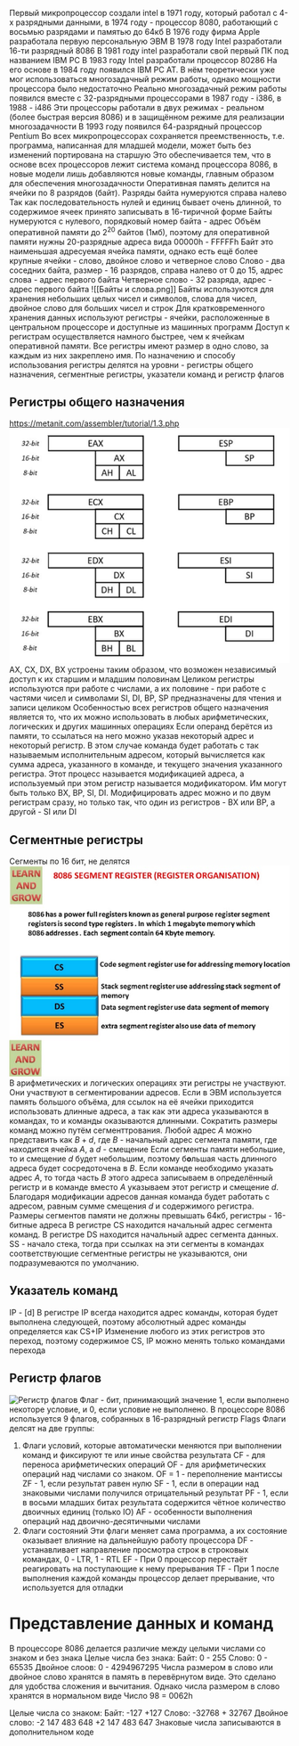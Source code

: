 Первый микропроцессор создали intel в 1971 году, который работал с 4-х разрядными данными, в 1974 году - процессор 8080, работающий с восьмью разрядами и памятью до 64кб
В 1976 году фирма Apple разработала первую персональную ЭВМ
В 1978 году Intel разработали 16-ти разрядный 8086
В 1981 году intel разработали свой первый ПК под названием IBM PC
В 1983 году Intel разработали процессор 80286
На его основе в 1984 году появился IBM PC AT. В нём теоретически уже мог использоваться многозадачный режим работы, однако мощности процессора было недостаточно
Реально многозадачный режим работы появился вместе с 32-разрядными процессорами
в 1987 году - i386, в 1988 - i486
Эти процессоры работали в двух режимах - реальном (более быстрая версия 8086) и в защищённом режиме для реализации многозадачности
В 1993 году появился 64-разрядный процессор Pentium
Во всех микропроцессорах сохраняется преемственность, т.е. программа, написанная для младшей модели, может быть без изменений портирована на старшую
Это обеспечивается тем, что в основе всех процессоров лежит система команд процессора 8086, в новые модели лишь добавляются новые команды, главным образом для обеспечения многозадачности
Оперативная память делится на ячейки по 8 разрядов (байт). Разряды байта нумеруются справа налево
Так как последовательность нулей и единиц бывает очень длинной, то содержимое ячеек принято записывать в 16-тиричной форме
Байты нумеруются с нулевого, порядковый номер байта - адрес
Объём оперативной памяти до $2^{20}$ байтов (1мб), поэтому для оперативной памяти нужны 20-разрядные адреса вида 00000h - FFFFFh
Байт это наименьшая адресуемая ячейка памяти, однако есть ещё более крупные ячейки - слово, двойное слово и четверное слово
Слово - два соседних байта, размер - 16 разрядов, справа налево от 0 до 15, адрес слова - адрес первого байта
Четверное слово - 32 разряда, адрес - адрес первого байта
![[Байты и слова.png]]
Байты используются для хранения небольших целых чисел и символов, слова для чисел, двойное слово для больших чисел и строк
Для кратковременного хранения данных используют регистры - ячейки, расположенные в центральном процессоре и доступные из машинных программ
Доступ к регистрам осуществляется намного быстрее, чем к ячейкам оперативной памяти. Все регистры имеют размер в одно слово, за каждым из них закреплено имя.
По назначению и способу использования регистры делятся на уровни - регистры общего назначения, сегментные регистры, указатели команд и регистр флагов
## Регистры общего назначения
https://metanit.com/assembler/tutorial/1.3.php
![Регистры_общего_назначения.png](Embeds/Регистры_общего_назначения.png)
AX, CX, DX, BX устроены таким образом, что возможен независимый доступ к их старшим и младшим половинам
Целиком регистры используются при работе с числами, а их половине - при работе с частями чисел и символами
SI, DI, BP, SP предназначены для чтения и записи целиком
Особенностью всех регистров общего назначения является то, что их можно использовать в любых арифметических, логических и других машинных операциях
Если операнд берётся из памяти, то ссылаться на него можно указав некоторый адрес и некоторый регистр. В этом случае команда будет работать с так называемым исполнительным адресом, который вычисляется как сумма адреса, указанного в команде, и текущего значения указанного регистра. Этот процесс называется модификацией адреса, а используемый при этом регистр называется модификатором. Им могут быть только BX, BP, SI, DI. Модифицировать адрес можно и по двум регистрам сразу, но только так, что один из регистров - BX или BP, а другой - SI или DI
## Сегментные регистры
Сегменты по 16 бит, не делятся
![Сегментные_регистры](Embeds/Segment_registers.png)
В арифметических и логических операциях эти регистры не участвуют. Они участвуют в сегментировании адресов. Если в ЭВМ используется память большого объёма, для ссылок на её ячейки приходится использовать длинные адреса, а так как эти адреса указываются в командах, то и команды оказываются длинными. Сократить размеры команд можно путём сегменттрования.
Любой адрес $A$ можно представить как $B+d$, где $B$ - начальный адрес сегмента памяти, где находится ячейка $A$, а $d$ - смещение
Если сегменты памяти небольшие, то и смещение $d$ будет небольшим, поэтому б**о**льшая часть длинного адреса будет сосредоточена в $B$. Если команде необходимо указать адрес $A$, то тогда часть $B$ этого адреса записываем в определённый регистр и в команде вместо $A$ указываем этот регистр и смещение $d.$ Благодаря модификации адресов данная команда будет работать с адресом, равным сумме смещения $d$ и содержимого регистра. Размеры сегментов памяти не должны превышать 64кб, регистры - 16-битные адреса
В регистре CS находится начальный адрес сегмента команд. В регистре DS находится начальный адрес сегмента данных. SS - начало стека, тогда при ссылках на эти сегменты в командах соответствующие сегментные регистры не указываются, они подразумеваются по умолчанию.
## Указатель команд
IP - \[d]
В регистре IP всегда находится адрес команды, которая будет выполнена следующей, поэтому абсолютный адрес команды определяется как CS+IP
Изменение любого из этих регистров это переход, поэтому содержимое CS, IP можно менять только командами перехода
## Регистр флагов
![Регистр флагов](Embeds/егистр_флагов.png)
Флаг - бит, принимающий значение 1, если выполнено некоторе условие, и 0, если условие не выполнено. В процессоре 8086 используется 9 флагов, собранных в 16-разрядный регистр Flags
Флаги делсят на две группы:
1. Флаги условий, которые автоматически меняются при выполнении команд и фиксируют те или иные свойства результата
CF - для переноса арифметических операций
OF - для арифметических операций над числами со знаком. OF = 1 - переполнение мантиссы
ZF - 1, если результат равен нулю
SF - 1, если в операции над знаковыми числами получился отрицательный результат
PF - 1, если в восьми младших битах результата содержится чётное количество двоичных единиц (только IO)
AF - особенности выполнения операций над двоично-десятичными числами
2. Флаги состояний
Эти флаги меняет сама программа, а их состояние оказывает влияние на дальнейшую работу процессора
DF - устанавливает направление просмотра строк в строковых командах, 0 - LTR, 1 - RTL
EF - При 0 процессор перестаёт реагировать на поступающие к нему прерывания
TF - При 1 после выполнения каждой команды процессор делает прерывание, что используется для отладки
# Представление данных и команд
В процессоре 8086 делается различие между целыми числами со знаком и без знака
Целые числа без знака:
Байт: 0 - 255
Слово: 0 - 65535
Двойное слоов: 0 - 4294967295
Числа размером в слово или двойное слово хранятся в память в перевёрнутом виде. Это сделано для удобства сложения и вычитания. Однако числа размером в слово хранятся в нормальном виде
Число 98 = 0062h

Целые числа со знаком:
Байт: -127 +127
Слово: -32768 + 32767
Двойное слово: -2 147 483 648 +2 147 483 647
Знаковые числа записываются в дополнительном коде